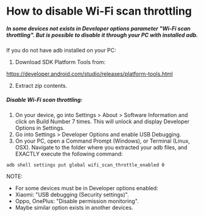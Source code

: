 How to disable Wi-Fi scan throttling
====================================

##### In some devices not exists in Developer options parameter "Wi-Fi scan throttling". But is possible to disable it through your PC with installed adb.

If you do not have adb installed on your PC:
1. Download SDK Platform Tools from:

<https://developer.android.com/studio/releases/platform-tools.html>

2. Extract zip contents.

##### Disable Wi-Fi scan throttling:

1. On your device, go into Settings > About > Software Information and click on Build Number 7 times. This will unlock and display Developer Options in Settings.
2. Go into Settings > Developer Options and enable USB Debugging.
3. On your PC, open a Command Prompt (Windows), or Terminal (Linux, OSX). Navigate to the folder where you extracted your adb files, and EXACTLY execute the following command:

`adb shell settings put global wifi_scan_throttle_enabled 0`

NOTE:
- For some devices must be in Developer options enabled:
- Xiaomi: "USB debugging (Security settings)".
- Oppo, OnePlus: "Disable permission monitoring".
- Maybe similar option exists in another devices.
